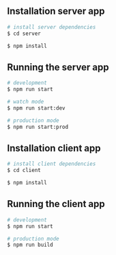 ## Installation server app

```bash
# install server dependencies
$ cd server

$ npm install
```

## Running the server app

```bash
# development
$ npm run start

# watch mode
$ npm run start:dev

# production mode
$ npm run start:prod
```

## Installation client app

```bash
# install client dependencies
$ cd client

$ npm install
```

## Running the client app

```bash
# development
$ npm run start

# production mode
$ npm run build
```
